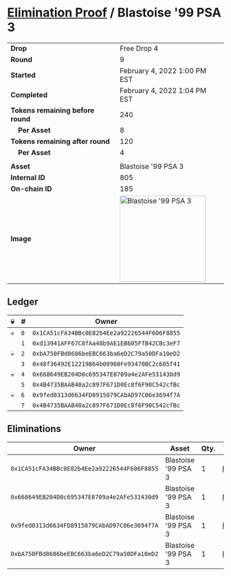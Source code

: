 # [Elimination Proof](./readme.md) / Blastoise &#039;99 PSA 3

|||
|---|---|
| **Drop** | Free Drop 4 |
| **Round** | 9 |
| **Started** | February 4, 2022 1:00 PM EST |
| **Completed** | February 4, 2022 1:04 PM EST |
| **Tokens remaining before round** | 240 |
| **&nbsp;&nbsp;&nbsp;&nbsp;Per Asset** | 8 |
| **Tokens remaining after round** | 120 |
| **&nbsp;&nbsp;&nbsp;&nbsp;Per Asset** | 4 |
| | |
| **Asset** | Blastoise &#039;99 PSA 3 |
| **Internal ID** | 805 |
| **On-chain ID** | 185 |
| **Image** | <img src="https://tcdn.blokpax.com/957181fa-d3ef-4475-abbb-f51c9ee25c40/f67b326e6fe8e738084243f6e133145ee8e3de78810b3f9ad061241af8074c02.jpg" height="200" alt="Blastoise &#039;99 PSA 3" /> |

## Ledger

| 💀 | # | Owner |
| --- | --- | --- |
| 💀 | `0` | `0x1CA51cFA34BBc0E82b4Ee2a92226544F606F8855` |
|  | `1` | `0xd13941AFF67C8fAa48b9AE1EB605FfB42CBc3eF7` |
| 💀 | `2` | `0xbA750FBd8686beEBC663ba6eD2C79a50DFa10eD2` |
|  | `3` | `0x48f36492E12219864b00960Fe93470BC2c605f41` |
| 💀 | `4` | `0x668649EB204D0c695347E8709a4e2AFe531430d9` |
|  | `5` | `0x4B4735BAAB40a2c897F671D0Ec8f6F90C542cfBc` |
| 💀 | `6` | `0x9fed0313d6634FD8915079CAbAD97C06e3694f7A` |
|  | `7` | `0x4B4735BAAB40a2c897F671D0Ec8f6F90C542cfBc` |


## Eliminations

| Owner | Asset | Qty. | Transaction |
| --- | --- | --- | --- |
| `0x1CA51cFA34BBc0E82b4Ee2a92226544F606F8855` | Blastoise '99 PSA 3 | 1 | [Polygonscan](https://polygonscan.com/tx/0x9cdeec0d5c2a3ca6bfa11aff6ee47b7a14d566dbcd9d9ac0636c2c1b5a82b9ee) |
| `0x668649EB204D0c695347E8709a4e2AFe531430d9` | Blastoise '99 PSA 3 | 1 | [Polygonscan](https://polygonscan.com/tx/0x2891b60362d6d62a079f543ecdb41380e90b49120e1aaee7aba8039eddef78b8) |
| `0x9fed0313d6634FD8915079CAbAD97C06e3694f7A` | Blastoise '99 PSA 3 | 1 | [Polygonscan](https://polygonscan.com/tx/0x67be2f61469a6a30c54210840f9d936fe3bd2e39fa775e06d0781fd79065a01b) |
| `0xbA750FBd8686beEBC663ba6eD2C79a50DFa10eD2` | Blastoise '99 PSA 3 | 1 | [Polygonscan](https://polygonscan.com/tx/0xb3f6bd4c4e5b15858e264eb2779bb7fbdb02b8af352e82bad7c449b87d24277e) |
